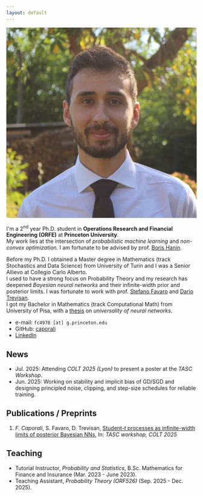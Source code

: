 ```yaml
---
layout: default
---
```


<img class = "profile-picture" src = "files/profile_pic_caporali.jpg">

I'm a 2<sup>nd</sup> year Ph.D. student in **Operations Research and Financial Engineering (ORFE)** at **Princeton University**. <br>
My work lies at the intersection of *probabilistic machine learning* and *non-convex optimization*. 
I am fortunate to be advised by prof. [Boris Hanin](https://boris-hanin.github.io/).

Before my Ph.D. I obtained a Master degree in Mathematics (track Stochastics and Data Science) from University of Turin and I was a Senior Allievo at Collegio Carlo Alberto. <br>
I used to have a strong focus on Probability Theory and my research has deepened *Bayesian neural networks* and their infinite-width prior and posterior limits. I was fortunate to work with prof. [Stefano Favaro](https://sites.carloalberto.org/favaro/) and [Dario Trevisan](https://web.dm.unipi.it/trevisan/en/). <br>
I got my Bachelor in Mathematics (track Computational Math) from University of Pisa, with a [thesis](https://github.com/caporali/bsc_thesis/blob/main/thesis.pdf) on *universality of neural networks*.

- e-mail: `fc4978 [at] g.princeton.edu`
- GitHub: [caporali](https://github.com/caporali)
- [LinkedIn](https://www.linkedin.com/in/francescocaporali/) 

## News
- Jul. 2025: Attending *COLT 2025 (Lyon)* to present a poster at the *TASC Workshop*.
- Jun. 2025: Working on stability and implicit bias of GD/SGD and designing principled noise, clipping, and step-size schedules for
reliable training.

## Publications / Preprints
1. *F. Caporali*, S. Favaro, D. Trevisan, 
	[Student-$t$ processes as infinite-width limits of posterior Bayesian NNs](https://openreview.net/pdf?id=iUppQcPAMK),
	In: *TASC workshop, COLT 2025*

## Teaching
- Tutorial Instructor, *Probability and Statistics*, B.Sc. Mathematics for Finance and Insurance (Mar. 2023 - June 2023).
- Teaching Assistant, *Probability Theory (ORF526)* (Sep. 2025 - Dec. 2025).